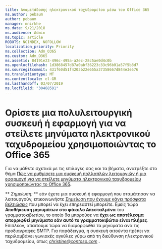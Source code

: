 ```yaml
---
title: Αναμετάδοσης ηλεκτρονικού ταχυδρομείου μέσω του Office 365
ms.author: pebaum
author: pebaum
manager: mnirkhe
ms.date: 9/21/2018
ms.audience: Admin
ms.topic: article
ROBOTS: NOINDEX, NOFOLLOW
localization_priority: Priority
ms.collection: Adm_O365
ms.custom: Adm_O365
ms.assetid: 84191e23-496c-495a-a2ec-28c5ae0d4c0b
ms.openlocfilehash: 1d3868457d87a0abf36223c33c96b01a57f5b8d7
ms.sourcegitcommit: 431f60d51f4203b22e655a37358667d844e3e576
ms.translationtype: MT
ms.contentlocale: el-GR
ms.lasthandoff: 03/07/2019
ms.locfileid: "30468591"
---
```

# <a name="set-up-a-multifunction-device-or-application-to-send-email-using-office-365"></a>Ορίσετε μια πολυλειτουργική συσκευή ή εφαρμογή για να στείλετε μηνύματα ηλεκτρονικού ταχυδρομείου χρησιμοποιώντας το Office 365

Για να μάθετε σχετικά με τις επιλογές σας και τα βήματα, ανατρέξτε στο θέμα [Πώς να ρυθμίσετε μια συσκευή πολλαπλών λειτουργιών ή μια εφαρμογή για να στείλετε μηνύματα ηλεκτρονικού ταχυδρομείου χρησιμοποιώντας το Office 365](https://support.office.com/article/69f58e99-c550-4274-ad18-c805d654b4c4).
  
 ** *Σημείωση:* ** εάν έχετε μια συσκευή ή εφαρμογή που σταμάτησαν να λειτουργούν, επικοινωνήστε [Σημείωση που έχουμε κάνει πρόσφατα βελτιώσεις](https://support.microsoft.com/help/4458479/) που μπορεί να έχει επηρεαστεί μπορείτε. Εμείς τώρα **Αποθήκευση μηνυμάτων στο φάκελο Απεσταλμένα** του γραμματοκιβωτίου, το οποίο θα μπορούσε να **έχει ως αποτέλεσμα απορριφθεί μηνύματα εάν αυτό το γραμματοκιβώτιο είναι πλήρες**. Επιπλέον, απαιτούμε τώρα να διαμορφωθεί τα μηνύματα ανά τις προδιαγραφές SMTP. Για παράδειγμα, η συσκευή αιτούντα πρέπει να περιλαμβάνει γωνιακές αγκύλες γύρω από τη διεύθυνση ηλεκτρονικού ταχυδρομείου, όπως *christine@contoso.com* . 
  

